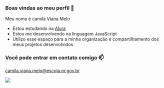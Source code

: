 ### Boas vindas ao meu perfil 👑

Meu nome é camila Viana Melo

- Estou estudando na [Alura](https://www.alura.com.br)
- Estou me desenvolvendo na linguagem JavaScript
- Utilizo esse espaço para a minha organização e compartilhamento dos meus projetos desenvolvidos

### Você pode entrar em contato comigo 📫

camila.viana.melo@escola.pr.gov.br

![]([https://media.tenor.com/SzLS2EyPOJQAAAAd/fnaf-fredbear.gif](https://media.tenor.com/SzLS2EyPOJQAAAAd/fnaf-fredbear.gif)https://media.tenor.com/SzLS2EyPOJQAAAAd/fnaf-fredbear.gif)

